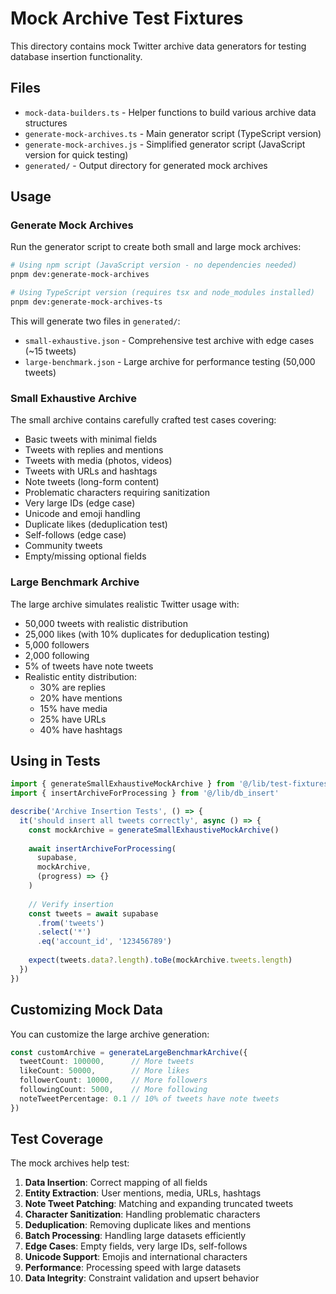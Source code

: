 # Mock Archive Test Fixtures

This directory contains mock Twitter archive data generators for testing database insertion functionality.

## Files

- `mock-data-builders.ts` - Helper functions to build various archive data structures
- `generate-mock-archives.ts` - Main generator script (TypeScript version)
- `generate-mock-archives.js` - Simplified generator script (JavaScript version for quick testing)
- `generated/` - Output directory for generated mock archives

## Usage

### Generate Mock Archives

Run the generator script to create both small and large mock archives:

```bash
# Using npm script (JavaScript version - no dependencies needed)
pnpm dev:generate-mock-archives

# Using TypeScript version (requires tsx and node_modules installed)
pnpm dev:generate-mock-archives-ts
```

This will generate two files in `generated/`:
- `small-exhaustive.json` - Comprehensive test archive with edge cases (~15 tweets)
- `large-benchmark.json` - Large archive for performance testing (50,000 tweets)

### Small Exhaustive Archive

The small archive contains carefully crafted test cases covering:
- Basic tweets with minimal fields
- Tweets with replies and mentions
- Tweets with media (photos, videos)
- Tweets with URLs and hashtags
- Note tweets (long-form content)
- Problematic characters requiring sanitization
- Very large IDs (edge case)
- Unicode and emoji handling
- Duplicate likes (deduplication test)
- Self-follows (edge case)
- Community tweets
- Empty/missing optional fields

### Large Benchmark Archive

The large archive simulates realistic Twitter usage with:
- 50,000 tweets with realistic distribution
- 25,000 likes (with 10% duplicates for deduplication testing)
- 5,000 followers
- 2,000 following
- 5% of tweets have note tweets
- Realistic entity distribution:
  - 30% are replies
  - 20% have mentions
  - 15% have media
  - 25% have URLs
  - 40% have hashtags

## Using in Tests

```typescript
import { generateSmallExhaustiveMockArchive } from '@/lib/test-fixtures/generate-mock-archives'
import { insertArchiveForProcessing } from '@/lib/db_insert'

describe('Archive Insertion Tests', () => {
  it('should insert all tweets correctly', async () => {
    const mockArchive = generateSmallExhaustiveMockArchive()
    
    await insertArchiveForProcessing(
      supabase,
      mockArchive,
      (progress) => {}
    )
    
    // Verify insertion
    const tweets = await supabase
      .from('tweets')
      .select('*')
      .eq('account_id', '123456789')
    
    expect(tweets.data?.length).toBe(mockArchive.tweets.length)
  })
})
```

## Customizing Mock Data

You can customize the large archive generation:

```typescript
const customArchive = generateLargeBenchmarkArchive({
  tweetCount: 100000,      // More tweets
  likeCount: 50000,        // More likes
  followerCount: 10000,    // More followers
  followingCount: 5000,    // More following
  noteTweetPercentage: 0.1 // 10% of tweets have note tweets
})
```

## Test Coverage

The mock archives help test:
1. **Data Insertion**: Correct mapping of all fields
2. **Entity Extraction**: User mentions, media, URLs, hashtags
3. **Note Tweet Patching**: Matching and expanding truncated tweets
4. **Character Sanitization**: Handling problematic characters
5. **Deduplication**: Removing duplicate likes and mentions
6. **Batch Processing**: Handling large datasets efficiently
7. **Edge Cases**: Empty fields, very large IDs, self-follows
8. **Unicode Support**: Emojis and international characters
9. **Performance**: Processing speed with large datasets
10. **Data Integrity**: Constraint validation and upsert behavior